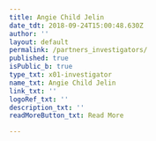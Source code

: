 ```yaml
---
title: Angie Child Jelin
date_tdt: 2018-09-24T15:00:48.630Z
author: ''
layout: default
permalink: /partners_investigators/
published: true
isPublic_b: true
type_txt: x01-investigator
name_txt: Angie Child Jelin
link_txt: ''
logoRef_txt: ''
description_txt: ''
readMoreButton_txt: Read More

---
```



